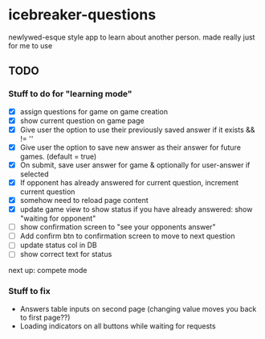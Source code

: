 # icebreaker-questions
newlywed-esque style app to learn about another person. made really just for me to use

## TODO
### Stuff to do for "learning mode"

* [x] assign questions for game on game creation
* [x] show current question on game page
* [x] Give user the option to use their previously saved answer if it exists && != ''
* [x] Give user the option to save new answer as their answer for future games. (default = true)
* [x] On submit, save user answer for game & optionally for user-answer if selected
* [x] If opponent has already answered for current question, increment current question
* [x] somehow need to reload page content
* [x] update game view to show status if you have already answered: show "waiting for opponent"
* [ ] show confirmation screen to "see your opponents answer"
* [ ] Add confirm btn to confirmation screen to move to next question
* [ ] update status col in DB
* [ ] show correct text for status

next up: compete mode

### Stuff to fix
* Answers table inputs on second page (changing value moves you back to first page??)
* Loading indicators on all buttons while waiting for requests